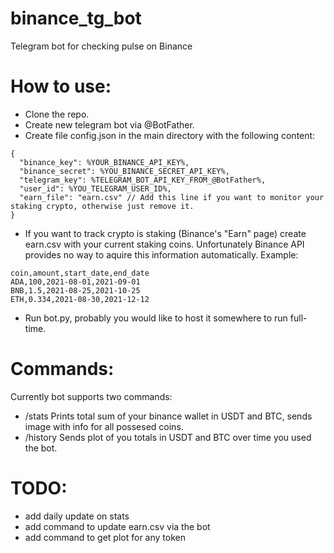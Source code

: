 # binance_tg_bot
Telegram bot for checking pulse on Binance

# How to use:
- Clone the repo.
- Create new telegram bot via @BotFather.
- Create file config.json in the main directory with the following content:
```
{
  "binance_key": %YOUR_BINANCE_API_KEY%,
  "binance_secret": %YOU_BINANCE_SECRET_API_KEY%,
  "telegram_key": %TELEGRAM_BOT_API_KEY_FROM_@BotFather%,
  "user_id": %YOU_TELEGRAM_USER_ID%,
  "earn_file": "earn.csv" // Add this line if you want to monitor your staking crypto, otherwise just remove it.
}
```
- If you want to track crypto is staking (Binance's "Earn" page) create earn.csv with your current staking coins. Unfortunately Binance API provides no way to aquire this information automatically. Example:
```
coin,amount,start_date,end_date
ADA,100,2021-08-01,2021-09-01
BNB,1.5,2021-08-25,2021-10-25
ETH,0.334,2021-08-30,2021-12-12
```
- Run bot.py, probably you would like to host it somewhere to run full-time.

# Commands:
Currently bot supports two commands:
- /stats
Prints total sum of your binance wallet in USDT and BTC, sends image with info for all possesed coins.
- /history
Sends plot of you totals in USDT and BTC over time you used the bot.

# TODO:
- add daily update on stats
- add command to update earn.csv via the bot
- add command to get plot for any token
